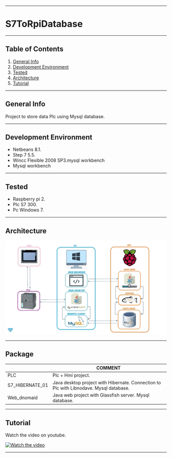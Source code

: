 ***
# S7ToRpiDatabase
***
## Table of Contents
1. [General Info](#general-info)
2. [Development Environment](#development-environment)
3. [Tested](#tested)
4. [Architecture](#architecture)
5. [Tutorial](#tutorial)
***
## General Info
Project to store data Plc using Mysql database.
***
## Development Environment
* Netbeans 8.1.
* Step 7 5.5.
* Wincc Flexible 2008 SP3.mysql workbench
* Mysql workbench
***
## Tested
* Raspberry pi 2.
* Plc S7 300.
* Pc Windows 7.
***
## Architecture
![Architecture](images/arch.gif)
***
## Package

|  | COMMENT |
| ------ | ------ |
| PLC | Plc + Hmi project.|
| S7_HIBERNATE_01 |  Java desktop project with Hibernate. Connection to Plc with Libnodave. Mysql database. |
| Web_dnomaid | Java web project with Glassfish server. Mysql database. |

***
## Tutorial
Watch the video on youtube.

[![Watch the video](https://img.youtube.com/vi/Ednnrd2W9P0/0.jpg)](https://www.youtube.com/watch?v=Ednnrd2W9P0)
***


